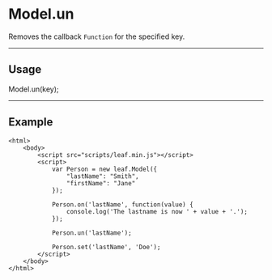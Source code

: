 # Model.un

Removes the callback `Function` for the specified key. 

----------------------------------------------------------------------

## Usage

Model.un(key);

----------------------------------------------------------------------

## Example

	<html>	
		<body>
			<script src="scripts/leaf.min.js"></script>
			<script>	
				var Person = new leaf.Model({
					"lastName": "Smith",
					"firstName": "Jane"
				});

				Person.on('lastName', function(value) {
					console.log('The lastname is now ' + value + '.');
				});

				Person.un('lastName');
				
				Person.set('lastName', 'Doe'); 				
			</script>
		</body>
	</html>	